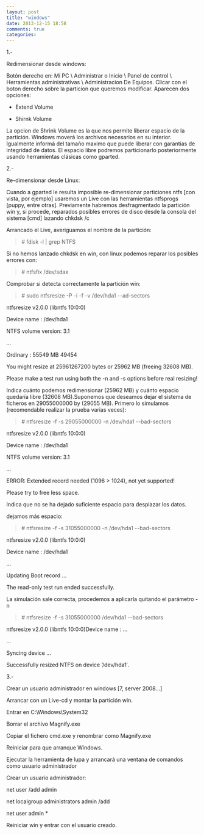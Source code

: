 ```yaml
---
layout: post
title: "windows"
date: 2013-12-15 18:58
comments: true
categories: 
---
```

1.-

Redimensionar desde windows: 

Botón derecho en: Mi PC \ Administrar o Inicio \ Panel de control \ Herramientas administrativas \ Administracion De Equipos. Clicar con el boton derecho sobre la particion que queremos modificar. Aparecen dos opciones: 

* Extend Volume 

* Shirnk Volume 

La opcion de Shrink Volume es la que nos permite liberar espacio de la partición. Windows moverá los archivos necesarios en su interior. Igualmente informá del tamaño maximo que puede liberar con garantias de integridad de datos. El espacio libre podremos particionarlo posteriormente usando herramientas clásicas como gparted. 

2.-

Re-dimensionar desde Linux: 

Cuando a gparted le resulta imposible re-dimensionar particiones ntfs [con vista, por ejemplo] usaremos un Live con las herramientas ntfsprogs [puppy, entre otras]. Previamente habremos desfragmentado la partición win y, si procede, reparados posibles errores de disco desde la consola del sistema [cmd] lazando chkdsk /c 

Arrancado el Live, averiguamos el nombre de la partición: 

>\# fdisk -l | grep NTFS 

Si no hemos lanzado chkdsk en win, con linux podemos reparar los posibles errores con: 

>\# ntfsfix /dev/sdax 

Comprobar si detecta correctamente la partición win: 

>\# sudo ntfsresize -P -i -f -v /dev/hda1 --ad-sectors 

ntfsresize v2.0.0 (libntfs 10:0:0) 

Device name : /dev/hda1 

NTFS volume version: 3.1 

... 

Ordinary : 55549 MB 49454 

You might resize at 25961267200 bytes or 25962 MB (freeing 32608 MB). 

Please make a test run using both the -n and -s options before real resizing! 

Indica cuánto podemos redimensionar (25962 MB) y cuánto espacio quedaría libre (32608 MB).Suponemos que deseamos dejar el sistema de ficheros en 29055000000 by (29055 MB). Primero lo simulamos (recomendable realizar la prueba varias veces): 

>\# ntfsresize -f -s 29055000000 -n /dev/hda1 --bad-sectors 

ntfsresize v2.0.0 (libntfs 10:0:0) 

Device name : /dev/hda1 

NTFS volume version: 3.1 

... 

ERROR: Extended record needed (1096 > 1024), not yet supported! 

Please try to free less space. 

Indica que no se ha dejado suficiente espacio para desplazar los datos. 

dejamos más espacio: 

>\# ntfsresize -f -s 31055000000 -n /dev/hda1 --bad-sectors 

ntfsresize v2.0.0 (libntfs 10:0:0) 

Device name : /dev/hda1 

... 

Updating Boot record … 

The read-only test run ended successfully. 

La simulación sale correcta, procedemos a aplicarla quitando el parámetro -n

>\# ntfsresize -f -s 31055000000 /dev/hda1 --bad-sectors 

ntfsresize v2.0.0 (libntfs 10:0:0)Device name : ... 

... 

Syncing device … 

Successfully resized NTFS on device ‘/dev/hda1′. 

3.-

Crear un usuario administrador en windows [7, server 2008...] 

Arrancar con un Live-cd y montar la partición win. 

Entrar en C:\Windows\System32 

Borrar el archivo Magnify.exe 

Copiar el fichero cmd.exe y renombrar como Magnify.exe 

Reiniciar para que arranque Windows. 

Ejecutar la herramienta de lupa y arrancará una ventana de comandos como usuario administrador 

Crear un usuario administrador: 

net user /add admin 

net localgroup administrators admin /add 

net user admin * 

Reiniciar win y entrar con el usuario creado.

